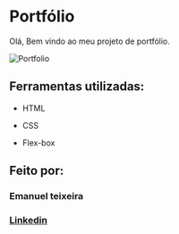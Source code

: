 # Portfólio 
Olá, Bem vindo ao meu projeto de portfólio.

![Portfolio](https://github.com/Emanuelmts/portfolio/assets/44686829/429fb1f0-047b-4bb4-986a-61588fc9416f)

## Ferramentas utilizadas:

* HTML

* CSS

* Flex-box

## Feito por:

### Emanuel teixeira

### [Linkedin](https://www.linkedin.com/in/emanuelct/)
